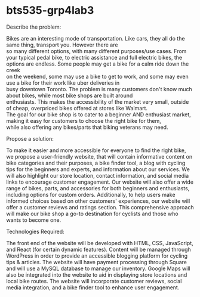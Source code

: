 # bts535-grp4lab3

Describe the problem:

Bikes are an interesting mode of transportation. Like cars, they all do the same thing, transport you. However there are  
so many different options, with many different purposes/use cases. From your typical pedal bike, to electric assistance and full electric bikes, the 
 options are endless. Some people may get a bike for a calm ride down the creek  
on the weekend, some may use a bike to get to work, and some may even use a bike for their work like uber deliveries in  
busy downtown Toronto. The problem is many customers don't know much about bikes, while most bike shops are built around  
enthusiasts. This makes the accessibility of the market very small, outside of cheap, overpriced bikes offered at stores like Walmart.  
The goal for our bike shop is to cater to a beginner AND enthusiast market, making it easy for customers to choose the right bike for them,  
while also offering any bikes/parts that biking veterans may need.  

Propose a solution:

To make it easier and more accessible for everyone to find the right bike, we propose a user-friendly website, that will contain informative content on bike categories and their purposes, a bike finder tool, a blog with cycling tips for the beginners and experts, and information about our services. 
We will also highlight our store location, contact information, and social media links to encourage customer engagement.
Our website will also offer a wide range of bikes, parts, and accessories for both beginners and enthusiasts, including options for custom orders. 
Additionally, to help users make informed choices based on other customers' experiences, our website will offer a customer reviews and ratings section.
This comprehensive approach will make our bike shop a go-to destination for cyclists and those who wants to become one.


Technologies Required:

The front end of the website will be developed with HTML, CSS, JavaScript, and React (for certain dynamic features). Content will be managed through WordPress in order to provide an accessible blogging platform for cycling tips & articles.
The website will have payment processing through Square and will use a MySQL database to manage our inventory.
Google Maps will also be integrated into the website to aid in displaying store locations and local bike routes.
The website will incorporate customer reviews, social media integration, and a bike finder tool to enhance user engagement.
